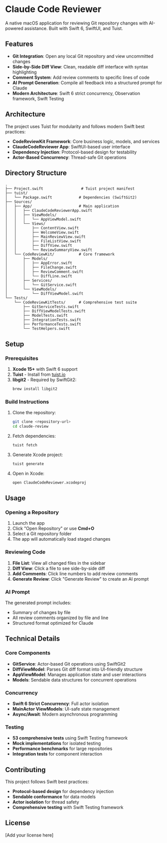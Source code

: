 # Claude Code Reviewer

A native macOS application for reviewing Git repository changes with AI-powered assistance. Built with Swift 6, SwiftUI, and Tuist.

## Features

- **Git Integration**: Open any local Git repository and view uncommitted changes
- **Side-by-Side Diff View**: Clean, readable diff interface with syntax highlighting
- **Comment System**: Add review comments to specific lines of code
- **AI Prompt Generation**: Compile all feedback into a structured prompt for Claude
- **Modern Architecture**: Swift 6 strict concurrency, Observation framework, Swift Testing

## Architecture

The project uses Tuist for modularity and follows modern Swift best practices:

- **CodeReviewKit Framework**: Core business logic, models, and services
- **ClaudeCodeReviewer App**: SwiftUI-based user interface
- **Dependency Injection**: Protocol-based design for testability
- **Actor-Based Concurrency**: Thread-safe Git operations

## Directory Structure

```
.
├── Project.swift                 # Tuist project manifest
├── tuist/
│   └── Package.swift            # Dependencies (SwiftGit2)
├── Sources/
│   ├── App/                     # Main application
│   │   ├── ClaudeCodeReviewerApp.swift
│   │   ├── ViewModels/
│   │   │   └── AppViewModel.swift
│   │   └── Views/
│   │       ├── ContentView.swift
│   │       ├── WelcomeView.swift
│   │       ├── MainReviewView.swift
│   │       ├── FileListView.swift
│   │       ├── DiffView.swift
│   │       └── ReviewSummaryView.swift
│   └── CodeReviewKit/           # Core framework
│       ├── Models/
│       │   ├── AppError.swift
│       │   ├── FileChange.swift
│       │   ├── ReviewComment.swift
│       │   └── DiffLine.swift
│       ├── Services/
│       │   └── GitService.swift
│       └── ViewModels/
│           └── DiffViewModel.swift
└── Tests/
    └── CodeReviewKitTests/      # Comprehensive test suite
        ├── GitServiceTests.swift
        ├── DiffViewModelTests.swift
        ├── ModelTests.swift
        ├── IntegrationTests.swift
        ├── PerformanceTests.swift
        └── TestHelpers.swift
```

## Setup

### Prerequisites

1. **Xcode 15+** with Swift 6 support
2. **Tuist** - Install from [tuist.io](https://tuist.io)
3. **libgit2** - Required by SwiftGit2:
   ```bash
   brew install libgit2
   ```

### Build Instructions

1. Clone the repository:
   ```bash
   git clone <repository-url>
   cd claude-review
   ```

2. Fetch dependencies:
   ```bash
   tuist fetch
   ```

3. Generate Xcode project:
   ```bash
   tuist generate
   ```

4. Open in Xcode:
   ```bash
   open ClaudeCodeReviewer.xcodeproj
   ```

## Usage

### Opening a Repository

1. Launch the app
2. Click "Open Repository" or use **Cmd+O**
3. Select a Git repository folder
4. The app will automatically load staged changes

### Reviewing Code

1. **File List**: View all changed files in the sidebar
2. **Diff View**: Click a file to see side-by-side diff
3. **Add Comments**: Click line numbers to add review comments
4. **Generate Review**: Click "Generate Review" to create an AI prompt

### AI Prompt

The generated prompt includes:
- Summary of changes by file
- All review comments organized by file and line
- Structured format optimized for Claude

## Technical Details

### Core Components

- **GitService**: Actor-based Git operations using SwiftGit2
- **DiffViewModel**: Parses Git diff format into UI-friendly structure
- **AppViewModel**: Manages application state and user interactions
- **Models**: Sendable data structures for concurrent operations

### Concurrency

- **Swift 6 Strict Concurrency**: Full actor isolation
- **MainActor ViewModels**: UI-safe state management
- **Async/Await**: Modern asynchronous programming

### Testing

- **53 comprehensive tests** using Swift Testing framework
- **Mock implementations** for isolated testing
- **Performance benchmarks** for large repositories
- **Integration tests** for component interaction

## Contributing

This project follows Swift best practices:

- **Protocol-based design** for dependency injection
- **Sendable conformance** for data models
- **Actor isolation** for thread safety
- **Comprehensive testing** with Swift Testing framework

## License

[Add your license here]